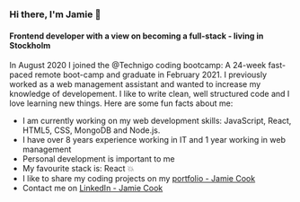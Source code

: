 ### Hi there, I'm Jamie 👋

#### Frontend developer with a view on becoming a full-stack - living in Stockholm

In August 2020 I joined the @Technigo coding bootcamp: A 24-week fast-paced remote boot-camp and graduate in February 2021. I previously worked as a web management assistant and wanted to increase my knowledge of developement. I like to write clean, well structured code and I love learning new things. Here are some fun facts about me:

* I am currently working on my web development skills: JavaScript, React, HTML5, CSS, MongoDB and Node.js.
* I have over 8 years experience working in IT and 1 year working in web management 
* Personal development is important to me
* My favourite stack is: React 💥
* I like to share my coding projects on my [portfolio - Jamie Cook](https://jamiecook.netlify.app/)
* Contact me on [LinkedIn - Jamie Cook](https://www.linkedin.com/in/jamiepcook)
<!--
**the-j-curl/the-j-curl** is a ✨ _special_ ✨ repository because its `README.md` (this file) appears on your GitHub profile.

Here are some ideas to get you started:

- 🔭 I’m currently working on my frontend and backend developer skills @Technigo coding bootcamp
- 🌱 Favolurite stack:
- 👯 I’m looking to collaborate on ...
- 🤔 I’m looking for help with ...
- 💬 Ask me about ...
- 📫 Contact me on LinkedIn: https://www.linkedin.com/in/jamiepcook
- 😄 Pronouns: ...
- ⚡ Fun fact: ...
-->
